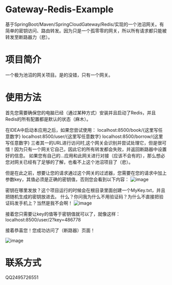 # Gateway-Redis-Example
基于SpringBoot/Maven/SpringCloudGateway/Redis/实现的一个池沼网关。有简单的密钥访问、路由转发。因为只是一个孤零零的网关，所以所有请求都只能被转发至断路器力（悲）。

# 项目简介
一个极为池沼的网关项目。是的没错，只有一个网关。

# 使用方法
首先您需要确保您的电脑已经（通过某种方式）安装并且启动了Redis，并且Redis的所有配置都是默认的状态（麻木）。

在IDEA中启动本应用之后，如果您尝试使用：
localhost:8500/book/{这里写任意数字}
localhost:8500/user/{这里写任意数字}
localhost:8500/borrow/{这里写任意数字}
三者其一的URL进行访问时,这个网关会识别并尝试处理它，但是很可惜！因为只有一个网关它自己，因此它的所有转发都会失败，并返回断路器中设置好的信息。
如果您有自己的...应用和此网关进行对接（应该不会有的），那么想必您对网关已经有了足够的了解，也看不上这个池沼项目了（悲）。

但是在此之前，想要让您的请求通过这个网关的过滤器，您需要在您的请求中加上参数key，其值必须是正确的密钥值，否则您会看到以下内容：
![image](https://github.com/Met-String/Gateway-Redis-Example/assets/111751431/a4c14127-1513-4502-a110-a3ad4baec4df)

密钥在哪里发放？这个项目运行的时候会在根目录里面创建一个MyKey.txt，并且把随机生成的密钥放进去。
什么？你问我为什么不用验证码？为什么不直接把验证码发手机上？当然是我不会啊！
![image](https://github.com/Met-String/Gateway-Redis-Example/assets/111751431/0a90c979-c2b3-4483-9abc-f355235579c8)


接着您只需要让key的值等于密钥值就可以了，就像这样：
localhost:8500/user/2?key=486778

接着恭喜您！您成功访问了（断路器）页面！

![image](https://github.com/Met-String/Gateway-Redis-Example/assets/111751431/c805d653-9b0e-44b4-95d7-86cada1ab335)


# 联系方式
QQ2495726551

